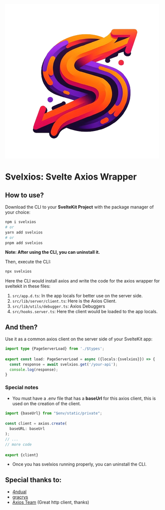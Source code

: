 ![Svelxios logo](docs/svelxios.png)
# Svelxios: Svelte Axios Wrapper

## How to use?

Download the CLI to your **SvelteKit Project** with the package manager of your choice:

```bash
npm i svelxios
# or
yarn add svelxios
# or
pnpm add svelxios
```

**Note: After using the CLI, you can uninstall it.**

Then, execute the CLI:

```bash
npx svelxios
```

Here the CLI would install axios and write the code for the axios wrapper for sveltekit in these files:

1. `src/app.d.ts`: In the app locals for better use on the server side.
2. `src/lib/server/client.ts`: Here is the Axios Client.
3. `src/lib/utils/debugger.ts`: Axios Debuggers
4. `src/hooks.server.ts`: Here the client would be loaded to the app locals.

## And then?

Use it as a common axios client on the server side of your SvelteKit app:

```typescript
import type {PageServerLoad} from './$types';

export const load: PageServerLoad = async ({locals:{svelxios}}) => {
  const response = await svelxios.get('/your-api');
  console.log(response);
}
```

### Special notes

* You must have a .env file that has a **baseUrl** for this axios client, this is used on the creation of the client.

```typescript
import {baseUrl} from "$env/static/private";

const client = axios.create(
  baseURL: baseUrl
);
// ...
// more code

export {client}
```

* Once you has svelxios running properly, you can uninstall the CLI.

## Special thanks to:

* [4ndual](https://github.com/4ndual)
* [gracrys](https://github.com/gracrys)
* [Axios Team](https://github.com/axios/axios) (Great http client, thanks)

